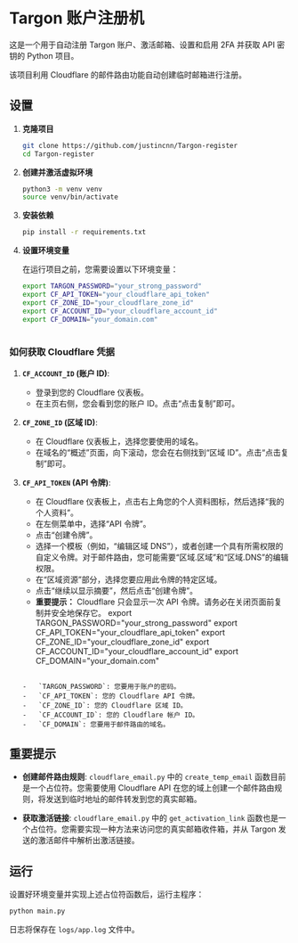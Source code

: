 # Targon 账户注册机

这是一个用于自动注册 Targon 账户、激活邮箱、设置和启用 2FA 并获取 API 密钥的 Python 项目。

该项目利用 Cloudflare 的邮件路由功能自动创建临时邮箱进行注册。

## 设置

1.  **克隆项目**

    ```bash
    git clone https://github.com/justincnn/Targon-register
    cd Targon-register
    ```

2.  **创建并激活虚拟环境**

    ```bash
    python3 -m venv venv
    source venv/bin/activate
    ```

3.  **安装依赖**

    ```bash
    pip install -r requirements.txt
    ```

4.  **设置环境变量**

    在运行项目之前，您需要设置以下环境变量：
    ```bash
    export TARGON_PASSWORD="your_strong_password"
    export CF_API_TOKEN="your_cloudflare_api_token"
    export CF_ZONE_ID="your_cloudflare_zone_id"
    export CF_ACCOUNT_ID="your_cloudflare_account_id"
    export CF_DOMAIN="your_domain.com"
   
    
### 如何获取 Cloudflare 凭据

1.  **`CF_ACCOUNT_ID` (账户 ID)**:
    *   登录到您的 Cloudflare 仪表板。
    *   在主页右侧，您会看到您的账户 ID。点击“点击复制”即可。

2.  **`CF_ZONE_ID` (区域 ID)**:
    *   在 Cloudflare 仪表板上，选择您要使用的域名。
    *   在域名的“概述”页面，向下滚动，您会在右侧找到“区域 ID”。点击“点击复制”即可。

3.  **`CF_API_TOKEN` (API 令牌)**:
    *   在 Cloudflare 仪表板上，点击右上角您的个人资料图标，然后选择“我的个人资料”。
    *   在左侧菜单中，选择“API 令牌”。
    *   点击“创建令牌”。
    *   选择一个模板（例如，“编辑区域 DNS”），或者创建一个具有所需权限的自定义令牌。对于邮件路由，您可能需要“区域.区域”和“区域.DNS”的编辑权限。
    *   在“区域资源”部分，选择您要应用此令牌的特定区域。
    *   点击“继续以显示摘要”，然后点击“创建令牌”。
    *   **重要提示：** Cloudflare 只会显示一次 API 令牌。请务必在关闭页面前复制并安全地保存它。
    export TARGON_PASSWORD="your_strong_password"
    export CF_API_TOKEN="your_cloudflare_api_token"
    export CF_ZONE_ID="your_cloudflare_zone_id"
    export CF_ACCOUNT_ID="your_cloudflare_account_id"
    export CF_DOMAIN="your_domain.com"
    ```

    -   `TARGON_PASSWORD`: 您要用于账户的密码。
    -   `CF_API_TOKEN`: 您的 Cloudflare API 令牌。
    -   `CF_ZONE_ID`: 您的 Cloudflare 区域 ID。
    -   `CF_ACCOUNT_ID`: 您的 Cloudflare 帐户 ID。
    -   `CF_DOMAIN`: 您要用于邮件路由的域名。

## 重要提示

-   **创建邮件路由规则**: `cloudflare_email.py` 中的 `create_temp_email` 函数目前是一个占位符。您需要使用 Cloudflare API 在您的域上创建一个邮件路由规则，将发送到临时地址的邮件转发到您的真实邮箱。

-   **获取激活链接**: `cloudflare_email.py` 中的 `get_activation_link` 函数也是一个占位符。您需要实现一种方法来访问您的真实邮箱收件箱，并从 Targon 发送的激活邮件中解析出激活链接。

## 运行

设置好环境变量并实现上述占位符函数后，运行主程序：

```bash
python main.py
```

日志将保存在 `logs/app.log` 文件中。
